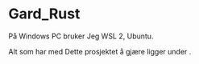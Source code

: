 # Gard_Rust

På Windows PC bruker Jeg WSL 2, Ubuntu. 

Alt som har med Dette prosjektet å gjære ligger under .
